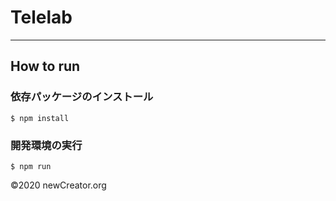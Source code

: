 # Telelab

---

## How to run

###  依存パッケージのインストール

```
$ npm install
```

### 開発環境の実行

```
$ npm run
```

&copy;2020 newCreator.org
